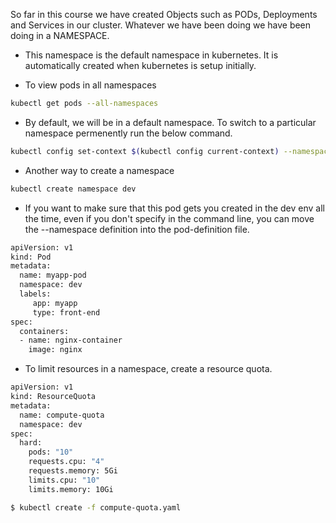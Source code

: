 
So far in this course we have created Objects such as PODs, Deployments and Services in our cluster. Whatever we have been doing we have been doing in a NAMESPACE.

- This namespace is the default namespace in kubernetes. It is automatically created when kubernetes is setup initially.


- To view pods in all namespaces
```bash
kubectl get pods --all-namespaces
```


- By default, we will be in a default namespace. To switch to a particular namespace permenently run the below command.
```bash
kubectl config set-context $(kubectl config current-context) --namespace=dev
```

- Another way to create a namespace

```bash
kubectl create namespace dev
```


- If you want to make sure that this pod gets you created in the dev env all the time, even if you don't specify in the command line, you can move the --namespace definition into the pod-definition file.
```bash
apiVersion: v1
kind: Pod
metadata:
  name: myapp-pod
  namespace: dev
  labels:
     app: myapp
     type: front-end
spec:
  containers:
  - name: nginx-container
    image: nginx
```


- To limit resources in a namespace, create a resource quota.
```bash
apiVersion: v1
kind: ResourceQuota
metadata:
  name: compute-quota
  namespace: dev
spec:
  hard:
    pods: "10"
    requests.cpu: "4"
    requests.memory: 5Gi
    limits.cpu: "10"
    limits.memory: 10Gi
```

```bash
$ kubectl create -f compute-quota.yaml
```


